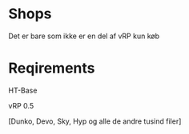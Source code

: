 # Shops

Det er bare som ikke er en del af vRP kun køb

# Reqirements 

HT-Base

vRP 0.5 


[Dunko, Devo, Sky, Hyp og alle de andre tusind filer]
